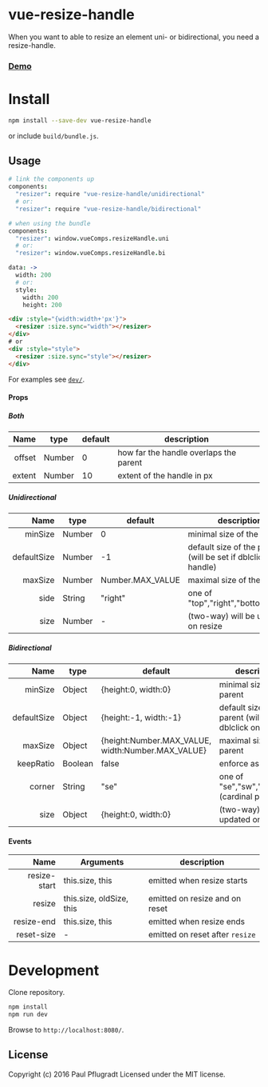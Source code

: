 # vue-resize-handle

When you want to able to resize an element uni- or bidirectional, you need a resize-handle.

### [Demo](https://vue-comps.github.io/vue-resize-handle)


# Install

```sh
npm install --save-dev vue-resize-handle
```
or include `build/bundle.js`.

## Usage
```coffee
# link the components up
components:
  "resizer": require "vue-resize-handle/unidirectional"
  # or:
  "resizer": require "vue-resize-handle/bidirectional"

# when using the bundle
components:
  "resizer": window.vueComps.resizeHandle.uni
  # or:
  "resizer": window.vueComps.resizeHandle.bi

data: ->
  width: 200
  # or:
  style:
    width: 200
    height: 200
```
```html
<div :style="{width:width+'px'}">
  <resizer :size.sync="width"></resizer>
</div>
# or
<div :style="style">
  <resizer :size.sync="style"></resizer>
</div>
```
For examples see [`dev/`](https://github.com/vue-comps/vue-resize-handle/tree/master/dev).

#### Props
##### Both
| Name | type | default | description |
| ---:| --- | ---| --- |
| offset | Number | 0 | how far the handle overlaps the parent |
| extent | Number | 10 | extent of the handle in px |
##### Unidirectional
| Name | type | default | description |
| ---:| --- | ---| --- |
| minSize | Number | 0 | minimal size of the parent |
| defaultSize | Number | -1 | default size of the parent (will be set if dblclick on handle) |
| maxSize | Number | Number.MAX_VALUE | maximal size of the parent |
| side | String | "right" | one of "top","right","bottom","left" |
| size | Number | - | (two-way) will be updated on resize |
##### Bidirectional
| Name | type | default | description |
| ---:| --- | ---| --- |
| minSize | Object | {height:0, width:0} | minimal size of the parent |
| defaultSize | Object | {height:-1, width:-1}| default size of the parent (will be set if dblclick on handle) |
| maxSize | Object | {height:Number.MAX_VALUE, width:Number.MAX_VALUE} | maximal size of the parent |
| keepRatio | Boolean | false | enforce aspect ratio |
| corner | String | "se" | one of "se","sw","ne","nw" (cardinal points) |
| size | Object | {height:0, width:0} | (two-way) will be updated on resize |

#### Events
| Name | Arguments | description |
| ---:| --- |  --- |
| resize-start | this.size, this | emitted when resize starts |
| resize | this.size, oldSize, this | emitted on resize and on reset |
| resize-end | this.size, this | emitted when resize ends |
| reset-size | - | emitted on reset after `resize` |

# Development
Clone repository.
```sh
npm install
npm run dev
```
Browse to `http://localhost:8080/`.

## License
Copyright (c) 2016 Paul Pflugradt
Licensed under the MIT license.
